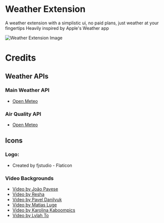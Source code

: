 # Weather Extension

A weather extension with a simplistic ui, no paid plans, just weather at your fingertips
Heavily inspired by Apple's Weather app


![Weather Extension Image](https://i.ibb.co/7jQXLgz/Screenshot-2024-08-28-10-14-13-AM.png)

# Credits

## Weather APIs

### Main Weather API
- [Open Meteo](https://open-meteo.com/)

### Air Quality API
- [Open Meteo](https://open-meteo.com/en/docs/air-quality-api)

## Icons

### Logo: 
- Created by fjstudio - Flaticon

### Video Backgrounds
- [Video by João Pavese](https://www.pexels.com/video/time-lapse-of-cloud-formations-6707366/)
- [Video by Resha](https://www.pexels.com/video/time-lapse-of-blue-sky-3909741/)
- [Video by Pavel Danilyuk](https://www.pexels.com/video/flowers-rain-motion-green-4536559/)
- [Video by Matias Luge](https://www.pexels.com/video/heavy-rain-falling-over-a-german-village-during-a-thunderstorm-13948020/)
- [Video by Karolina Kaboompics](https://www.pexels.com/video/snow-fall-footage-with-blurry-tree-background-6620814/)
- [Video by Lylah To](https://www.pexels.com/video/foggy-morning-in-sapa-27733274/)
